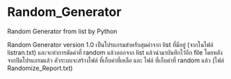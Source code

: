 # Random_Generator
Random Generator from list by Python

Random Generator version 1.0 เป็นโปรแกรมสำหรับสุมค่าจาก list ที่มีอยู่ (จากในไฟล์ listran.txt) และจะทำการตัดค่าที่ random แล้วออกจาก list แล้วนำมาบันทึกไว้อีก file โดยหลังจากปิดโปรแกรมแล้ว คัวระบบจะสร้างไฟล์ ที่เก็บค่าที่เหลือ และ ไฟล์ ที่เก็บค่าที่ random แล้ว (ไฟล์ Randomize_Report.txt)
